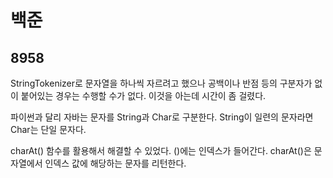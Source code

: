 # 백준

## 8958

StringTokenizer로 문자열을 하나씩 자르려고 했으나 공백이나 반점 등의 구분자가 없이 붙어있는 경우는 수행할 수가 없다. 이것을 아는데 시간이 좀 걸렸다.

파이썬과 달리 자바는 문자를 String과 Char로 구분한다. String이 일련의 문자라면 Char는 단일 문자다.

charAt() 함수를 활용해서 해결할 수 있었다. ()에는 인덱스가 들어간다. charAt()은 문자열에서 인덱스 값에 해당하는 문자를 리턴한다.